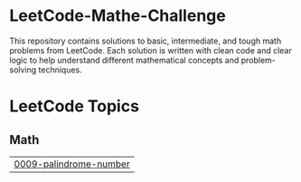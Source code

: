 # LeetCode-Mathe-Challenge
This repository contains solutions to basic, intermediate, and tough math problems from LeetCode. Each solution is written with clean code and clear logic to help understand different mathematical concepts and problem-solving techniques.

<!---LeetCode Topics Start-->
# LeetCode Topics
## Math
|  |
| ------- |
| [0009-palindrome-number](https://github.com/mrsaffu/LeetCode-Mathe-Challenge/tree/master/0009-palindrome-number) |
<!---LeetCode Topics End-->